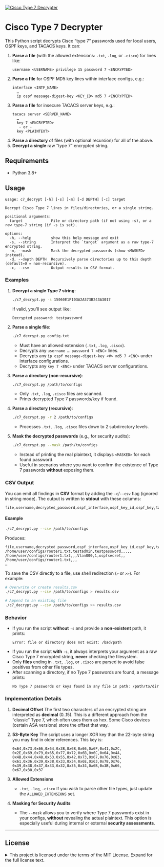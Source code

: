 [![Cisco Type 7 Decrypter](https://github.com/derek-shnosh/c7_decrypt/actions/workflows/python-app.yml/badge.svg)](https://github.com/derek-shnosh/c7_decrypt/actions/workflows/python-app.yml)

# Cisco Type 7 Decrypter

This Python script decrypts Cisco “type 7” passwords used for local users, OSPF keys, and TACACS keys. It can:

1. **Parse a file** (with the allowed extensions: `.txt`, `.log`, or `.cisco`) for lines like:
   ```
   username <USERNAME> privilege 15 password 7 <ENCRYPTED>
   ```
2. **Parse a file** for OSPF MD5 key lines within interface configs, e.g.:
   ```
   interface <INTF_NAME>
     …
     ip ospf message-digest-key <KEY_ID> md5 7 <ENCRYPTED>
   ```
3. **Parse a file** for insecure TACACS server keys, e.g.:
   ```
   tacacs server <SERVER_NAME>
     …
     key 7 <ENCRYPTED>
      - or -
     key <PLAINTEXT>
   ```
4. **Parse a directory** of files (with optional recursion) for all of the above.
5. **Decrypt a single** raw “type 7” encrypted string.

## Requirements

- Python 3.8+

## Usage

```
usage: c7_decrypt [-h] [-s] [-m] [-d DEPTH] [-c] target

Decrypt Cisco Type 7 lines in files/directories, or a single string.

positional arguments:
  target             File or directory path (if not using -s), or a raw type-7 string (if -s is set).

options:
  -h, --help         show this help message and exit
  -s, --string       Interpret the `target` argument as a raw type-7 encrypted string.
  -m, --mask         Mask the decrypted passwords (show <MASKED> instead).
  -d, --depth DEPTH  Recursively parse directories up to this depth (default=0 = non-recursive).
  -c, --csv          Output results in CSV format.
```

### Examples

1. **Decrypt a single Type 7 string**:
   ```bash
   ./c7_decrypt.py -s 15060E1F103A2A373B243A3017
   ```
   If valid, you’ll see output like:
   ```
   Decrypted password: testpassword
   ```

2. **Parse a single file**:
   ```bash
   ./c7_decrypt.py config.txt
   ```
   - Must have an allowed extension (`.txt`, `.log`, `.cisco`).
   - Decrypts any `username … password 7 <ENC>` lines.
   - Decrypts any `ip ospf message-digest-key <#> md5 7 <ENC>` under interface configurations.
   - Decrypts any `key 7 <ENC>` under TACACS server configurations.

3. **Parse a directory (non-recursive)**:
   ```bash
   ./c7_decrypt.py /path/to/configs
   ```
   - Only `.txt`, `.log`, `.cisco` files are scanned.
   - Prints decrypted Type 7 passwords/key if found.

4. **Parse a directory (recursive)**:
   ```bash
   ./c7_decrypt.py -r 2 /path/to/configs
   ```
   - Processes `.txt`, `.log`, `.cisco` files down to 2 subdirectory levels.

5. **Mask the decrypted passwords** (e.g., for security audits):
   ```bash
   ./c7_decrypt.py --mask /path/to/configs
   ```
   - Instead of printing the real plaintext, it displays `<MASKED>` for each found password.
   - Useful in scenarios where you want to confirm the existence of Type 7 passwords **without** exposing them.

### CSV Output

You can emit all findings in **CSV** format by adding the `-c`/`--csv` flag (ignored in string mode). The output is written to **stdout** with these columns:

```
file,username,decrypted_password,ospf_interface,ospf_key_id,ospf_key,tacacs_server,tacacs_key
```

#### Example

```bash
./c7_decrypt.py --csv /path/to/configs
```

Produces:

```
file,username,decrypted_password,ospf_interface,ospf_key_id,ospf_key,tacacs_server,tacacs_key
/home/user/configs/router1.txt,testadmin,testpassword,,,,,
/home/user/configs/router1.txt,,,Vlan800,1,ospfsecret,,
/home/user/configs/router1.txt,,,
…
```

To save the CSV directly to a file, use shell redirection (`>` or `>>`). For example:

```bash
# Overwrite or create results.csv
./c7_decrypt.py --csv /path/to/configs > results.csv

# Append to an existing file
./c7_decrypt.py --csv /path/to/configs >> results.csv
```

### Behavior

- If you run the script **without** `-s` and provide a **non-existent** path, it prints:
  ```
  Error: file or directory does not exist: /bad/path
  ```
- If you run the script **with** `-s`, it always interprets your argument as a raw Cisco Type 7 encrypted string, **never** checking the filesystem.
- Only **files** ending in `.txt`, `.log`, or `.cisco` are parsed to avoid false positives from other file types.
- After scanning a directory, if no Type 7 passwords are found, a message prints:
  ```
  No Type 7 passwords or keys found in any file in path: /path/to/dir
  ```

### Implementation Details

1. **Decimal Offset**
   The first two characters of an encrypted string are interpreted as **decimal** (0..15). This is a different approach from the “classic” Type 7, which often uses them as hex. Some Cisco devices (certain ASA versions) store the offset that way.

2. **53-Byte Key**
   The script uses a longer XOR key than the 22-byte string you may find in older references. This key is:
   ```
   0x64,0x73,0x66,0x64,0x3B,0x6B,0x66,0x6F,0x41,0x2C,
   0x2E,0x69,0x79,0x65,0x77,0x72,0x6B,0x6C,0x64,0x4A,
   0x4B,0x44,0x48,0x53,0x55,0x42,0x73,0x67,0x76,0x63,
   0x61,0x36,0x39,0x38,0x33,0x34,0x6E,0x63,0x78,0x76,
   0x39,0x38,0x37,0x33,0x32,0x35,0x34,0x6B,0x3B,0x66,
   0x67,0x38,0x37
   ```

3. **Allowed Extensions**
   - `.txt`, `.log`, `.cisco`
   If you wish to parse other file types, just update the `ALLOWED_EXTENSIONS` set.

4. **Masking for Security Audits**
   - The `--mask` allows you to verify where Type 7 passwords exist in your configs, **without** revealing the actual plaintext. This option is especially useful during internal or external **security assessments**.

---

## License

<details>
<summary>This project is licensed under the terms of the MIT License. Expand for the full license text.</summary>

MIT License

Copyright (c) 2025 Derek Smiley

Permission is hereby granted, free of charge, to any person obtaining a copy
of this software and associated documentation files (the "Software"), to deal
in the Software without restriction, including without limitation the rights
to use, copy, modify, merge, publish, distribute, sublicense, and/or sell
copies of the Software, and to permit persons to whom the Software is
furnished to do so, subject to the following conditions:

The above copyright notice and this permission notice shall be included in
all copies or substantial portions of the Software.

THE SOFTWARE IS PROVIDED "AS IS", WITHOUT WARRANTY OF ANY KIND, EXPRESS OR
IMPLIED, INCLUDING BUT NOT LIMITED TO THE WARRANTIES OF MERCHANTABILITY,
FITNESS FOR A PARTICULAR PURPOSE AND NONINFRINGEMENT. IN NO EVENT SHALL THE
AUTHORS OR COPYRIGHT HOLDERS BE LIABLE FOR ANY CLAIM, DAMAGES OR OTHER
LIABILITY, WHETHER IN AN ACTION OF CONTRACT, TORT OR OTHERWISE, ARISING FROM,
OUT OF OR IN CONNECTION WITH THE SOFTWARE OR THE USE OR OTHER DEALINGS IN
THE SOFTWARE.
</details>

